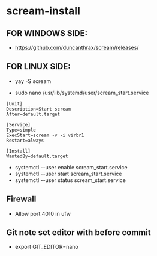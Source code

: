 # scream-install

## FOR WINDOWS SIDE:

- https://github.com/duncanthrax/scream/releases/

## FOR LINUX SIDE:

- yay -S scream

- sudo nano /usr/lib/systemd/user/scream_start.service
```
[Unit]
Description=Start scream
After=default.target

[Service]
Type=simple
ExecStart=scream -v -i virbr1
Restart=always

[Install]
WantedBy=default.target
```

- systemctl --user enable scream_start.service
- systemctl --user start scream_start.service
- systemctl --user status scream_start.service
  
## Firewall

- Allow port 4010 in ufw

## Git note set editor with before commit

- export GIT_EDITOR=nano
